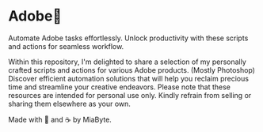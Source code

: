 # Adobe🌿
Automate Adobe tasks effortlessly. Unlock productivity with these scripts and actions for seamless workflow.

Within this repository, I'm delighted to share a selection of my personally crafted scripts and actions for various Adobe products. (Mostly Photoshop) Discover efficient automation solutions that will help you reclaim precious time and streamline your creative endeavors. Please note that these resources are intended for personal use only. Kindly refrain from selling or sharing them elsewhere as your own.

Made with 💖 and ☕ by MiaByte.

